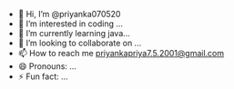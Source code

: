 - 👋 Hi, I’m @priyanka070520
- 👀 I’m interested in coding ...
- 🌱 I’m currently learning java...
- 💞️ I’m looking to collaborate on ...
- 📫 How to reach me priyankapriya7.5.2001@gmail.com
- 😄 Pronouns: ...
- ⚡ Fun fact: ...

<!---
priyanka070520/priyanka070520 is a ✨ special ✨ repository because its `README.md` (this file) appears on your GitHub profile.
You can click the Preview link to take a look at your changes.
--->
